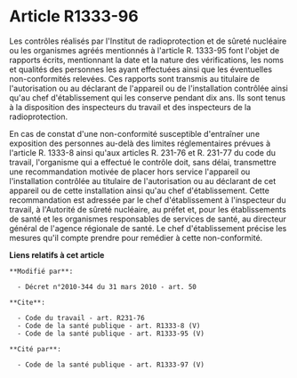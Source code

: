 # Article R1333-96

Les contrôles réalisés par l'Institut de radioprotection et de sûreté nucléaire ou les organismes agréés mentionnés à
l'article R. 1333-95 font l'objet de rapports écrits, mentionnant la date et la nature des vérifications, les noms et
qualités des personnes les ayant effectuées ainsi que les éventuelles non-conformités relevées. Ces rapports sont transmis au
titulaire de l'autorisation ou au déclarant de l'appareil ou de l'installation contrôlée ainsi qu'au chef d'établissement qui
les conserve pendant dix ans. Ils sont tenus à la disposition des inspecteurs du travail et des inspecteurs de la
radioprotection. 

En cas de constat d'une non-conformité susceptible d'entraîner une exposition des personnes au-delà des limites
réglementaires prévues à l'article R. 1333-8 ainsi qu'aux articles R. 231-76 et R. 231-77 du code du travail, l'organisme qui
a effectué le contrôle doit, sans délai, transmettre une recommandation motivée de placer hors service l'appareil ou
l'installation contrôlée au titulaire de l'autorisation ou au déclarant de cet appareil ou de cette installation ainsi qu'au
chef d'établissement. Cette recommandation est adressée par le chef d'établissement à l'inspecteur du travail, à l'Autorité
de sûreté nucléaire, au préfet et, pour les établissements de santé et les organismes responsables de services de santé, au
directeur général de l'agence régionale de santé. Le chef d'établissement précise les mesures qu'il compte prendre pour
remédier à cette non-conformité.

**Liens relatifs à cet article**

	**Modifié par**:

	  - Décret n°2010-344 du 31 mars 2010 - art. 50

	**Cite**:

	  - Code du travail - art. R231-76
	  - Code de la santé publique - art. R1333-8 (V)
	  - Code de la santé publique - art. R1333-95 (V)

	**Cité par**:

	  - Code de la santé publique - art. R1333-97 (V)
